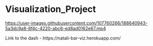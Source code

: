# Visualization_Project



https://user-images.githubusercontent.com/107760266/188640943-5a3dc9a8-8f4c-4220-abc6-ed8ad0162e67.mp4

Link to the dash - ִhttps://natali-bar-viz.herokuapp.com/
